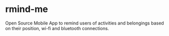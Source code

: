 # rmind-me
Open Source Mobile App to remind users of activities and belongings based on their position, wi-fi and bluetooth connections.
